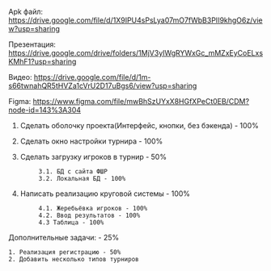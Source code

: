 Apk файл: https://drive.google.com/file/d/1X9IPU4sPsLya07mO7fWbB3PII9khgO6z/view?usp=sharing

Презентация: https://drive.google.com/drive/folders/1MjV3yIWgRYWxGc_mMZxEyCoELxsKMhF1?usp=sharing

Видео: https://drive.google.com/file/d/1m-s66twnahQR5tHVZa1cVrU2D17uBgs6/view?usp=sharing

Figma: https://www.figma.com/file/mwBhSzUYxX8HGfXPeCt0EB/CDM?node-id=143%3A304


1. Сделать оболочку проекта(Интерфейс, кнопки, без бэкенда) - 100%
2. Сделать окно настройки турнира - 100%
3. Сделать загрузку игроков в турнир - 50%
            
            3.1. БД с сайта ФШР
            3.2. Локальная БД - 100%
4. Написать реализацию круговой системы - 100%

            4.1. Жеребьёвка игроков - 100%
            4.2. Ввод результатов - 100%
            4.3 Таблица - 100%
   
Дополнительные задачи: - 25%
            
    1. Реализация регистрацию - 50%
    2. Добавить несколько типов турниров
